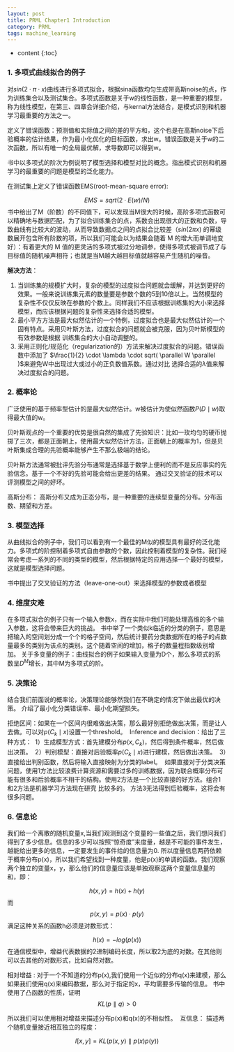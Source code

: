 ```yaml
---
layout: post
title: PRML Chapter1 Introduction
category: PRML
tags: machine_learning
---
```


* content
{:toc}




### 1. 多项式曲线拟合的例子

对$sin(2 \cdot \pi \cdot x)$曲线进行多项式拟合，根据sina函数均匀生成带高斯noise的点，作为训练集合以及测试集合。多项式函数是关于w的线性函数，是一种重要的模型，称为线性模型，在第三、四章会详细介绍，与kernal方法结合，是模式识别和机器学习最重要的方法之一。 

定义了错误函数：预测值和实际值之间的差的平方和，这个也是在高斯noise下后验概率的估计结果，作为最小化优化的目标函数，求出w。错误函数是关于w的二次函数，所以有唯一的全局最优解，求导数即可以得到w。

书中以多项式的阶次为例说明了模型选择和模型对比的概念。指出模式识别和机器学习的最重要的问题是模型的泛化能力。

在测试集上定义了错误函数EMS(root-mean-square error): 


$$
EMS = sqrt( 2 \cdot E(w) / N )
$$
书中给出了M（阶数）的不同值下，可以发现当M很大的时候，高阶多项式函数可以精确地与数据匹配，为了拟合训练集合的点，系数会出现很大的正数和负数，导致曲线有比较大的波动，从而导致数据点之间的点拟合比较差（$sin (2\pi x)$ 的幂级数展开包含所有阶数的项，所以我们可能会以为结果会随着 M 的增⼤⽽单调地变好）：有着更⼤的 M 值的更灵活的多项式被过分地调参，使得多项式被调节成了与⽬标值的随机噪声相符；也就是当M越大越目标值就越容易产生随机的噪音。

**解决方法**：

1. 当训练集的规模扩大时，复杂的模型的过度拟合问题就会缓解，并达到更好的效果。一般来说训练集元素的数量要是参数个数的5到10倍以上。当然模型的复杂性不仅仅反映在参数的个数上。同样我们不应该根据训练集的大小来选择模型，而应该根据问题的复杂性来选择合适的模型。 
2. 最小平方方法是最大似然估计的一个特例，过度拟合也是最大似然估计的一个固有特点。采用贝叶斯方法，过度拟合的问题就会被克服，因为贝叶斯模型的有效参数是根据 训练集合的大小自动调整的。 
3. 采用正则化/规范化（regularization的）方法来解决过度拟合的问题。错误函数中添加了 $\frac{1}{2}  \cdot \lambda \cdot  sqrt( \parallel W \parallel )$来避免W中出现过大或过小的正负数值系数。通过对比 选择合适的$\lambda$值来解决过度拟合的问题。 



### 2. 概率论

广泛使用的基于频率型估计的是最大似然估计。w被估计为使似然函数$P(D\mid w)$取得最大值的w。 

贝叶斯观点的一个重要的优势是很自然的集成了先验知识：比如一玫均匀的硬币抛掷了三次，都是正面朝上，使用最大似然估计方法，正面朝上的概率为1，但是贝叶斯集成合理的先验概率能够产生不那么极端的结论。 

贝叶斯方法通常被批评先验分布通常是选择基于数学上便利的而不是反应事实的先验信念。基于一个不好的先验可能会给出更差的结果。 通过交叉验证的技术可以评测模型之间的好坏。 

高斯分布： 高斯分布又成为正态分布，是一种重要的连续型变量的分布。分布函数、期望和方差。 



### 3. 模型选择

从曲线拟合的例子中，我们可以看到有一个最佳的M似的模型具有最好的泛化能力。多项式的阶控制着多项式自由参数的个数，因此控制着模型的复杂性。我们经常会考虑一系列的不同的类型的模型，然后根据特定的应用选择一个最好的模型，这就是模型选择问题。 

书中提出了交叉验证的方法（leave-one-out）来选择模型的参数或者模型



### 4. 维度灾难

在多项式拟合的例子只有一个输入参数x，而在实际中我们可能处理高维的多个输入参数，这将会带来巨大的挑战。 书中举了一个类似k临近的分类的例子，意思是把输入的空间划分成一个个的格子空间，然后统计要药分类数据所在的格子的点数量最多的类别为该点的类别。这个随着空间的增加，格子的数量程指数级别增加。 关于多变量的例子：曲线拟合的例子如果输入变量为D个，那么多项式的系数呈$D^M$增长，其中M为多项式的阶。 



### 5. 决策论

结合我们前面说的概率论，决策理论能够然我们在不确定的情况下做出最优的决策。 介绍了最小化分类错误率、最小化期望损失。

拒绝区间：如果在一个区间内很难做出决策，那么最好别拒绝做出决策，而是让人去做。可以对$p(C_k \mid x)$设置一个threshold。 
Inference and decision：给出了三种方式： 
1）生成模型方式：首先建模分布$p(x,C_k)$，然后得到条件概率，然后做出决策。 
2）判别模型：直接对后验概率$p(C_k \mid x)$进行建模，然后做出决策。 
3）直接给出判别函数，然后将输入直接映射为分类的label。 
如果直接对于分类决策问题，使用1方法比较浪费计算资源和需要过多的训练数据，因为联合概率分布可能有很多和后验概率不相干的结构。使用2方法是一个比较直接的好方法。组合1和2方法是机器学习方法现在研究 比较多的。 方法3无法得到后验概率，这将会有很多问题。



### 6. 信息论 

我们给一个离散的随机变量x,当我们观测到这个变量的一些值之后，我们想问我们得到了多少信息。信息的多少可以按照“惊奇度”来度量，越是不可能的事件发生，越能给出更多的信息，一定要发生的事件给的信息量为0. 所以度量信息两药依赖于概率分布p(x)，所以我们希望找到一种度量，他是p(x)的单调的函数。我们观察两个独立的变量x，y，那么他们的信息量应该是单独观察这两个变量信息量的和，即：


$$
h(x,y) = h(x) + h(y)
$$
而$$p(x,y) = p(x) \cdot p(y)$$满足这种关系的函数h必须是对数形式： 


$$
h(x) = -log(p(x))
$$
在通信模型中，增益代表数据的2进制编码长度，所以取2为底的对数。在其他则可以去其他的对数形式，比如自然对数。

相对增益 : 对于一个不知道的分布p(x),我们使用一个近似的分布q(x)来建模，那么如果我们使用q(x)来编码数据，那么对于指定的x，平均需要多传输的信息。 书中使用了凸函数的性质，证明$$KL(p \parallel q) > 0$$

所以我们可以使用相对增益来描述分布p(x)和q(x)的不相似性。 
互信息： 描述两个随机变量接近相互独立的程度： 


$$
I[x, y] = KL(p(x, y) \parallel p(x)p(y))
$$

